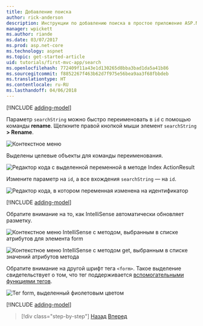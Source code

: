 ```yaml
---
title: Добавление поиска
author: rick-anderson
description: Инструкции по добавлению поиска в простое приложение ASP.NET Core MVC
manager: wpickett
ms.author: riande
ms.date: 03/07/2017
ms.prod: asp.net-core
ms.technology: aspnet
ms.topic: get-started-article
uid: tutorials/first-mvc-app/search
ms.openlocfilehash: 772409f11a43e1d130265d8bba3bad1da5a41b86
ms.sourcegitcommit: f8852267f463b62d7f975e56bea9aa3f68fbbdeb
ms.translationtype: HT
ms.contentlocale: ru-RU
ms.lasthandoff: 04/06/2018
---
```

[!INCLUDE [adding-model](../../includes/mvc-intro/search1.md)]

Параметр `searchString` можно быстро переименовать в `id` с помощью команды **rename**. Щелкните правой кнопкой мыши элемент `searchString` **> Rename**.

![Контекстное меню](search/_static/rename.png)

Выделены целевые объекты для команды переименования.

![Редактор кода с выделенной переменной в методе Index ActionResult](search/_static/rename2.png)

Измените параметр на `id`, а все вхождения `searchString` — на `id`.

![Редактор кода, в котором переменная изменена на идентификатор](search/_static/rename3.png)

[!INCLUDE [adding-model](../../includes/mvc-intro/search2.md)]

Обратите внимание на то, как IntelliSense автоматически обновляет разметку.

![Контекстное меню IntelliSense с методом, выбранным в списке атрибутов для элемента form](search/_static/int_m.png)

![Контекстное меню IntelliSense с методом get, выбранным в списке значений атрибутов метода](search/_static/int_get.png)

Обратите внимание на другой шрифт тега `<form>`. Такое выделение свидетельствует о том, что тег поддерживается [вспомогательными функциями тегов](../../mvc/views/tag-helpers/intro.md).

![Тег form, выделенный фиолетовым цветом](search/_static/th_font.png)

[!INCLUDE [adding-model](../../includes/mvc-intro/search3.md)]

> [!div class="step-by-step"]
> [Назад](controller-methods-views.md)
> [Вперед](new-field.md)  
